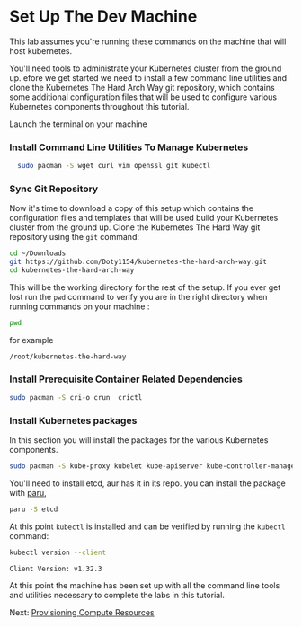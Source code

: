 # Set Up The Dev Machine

This lab assumes you're running these commands on the machine that will host kubernetes.

You'll need tools to administrate your Kubernetes cluster from the ground up. efore we get started we need to install a few command line utilities and clone the Kubernetes The Hard Arch Way git repository, which contains some additional configuration files that will be used to configure various Kubernetes components throughout this tutorial.

Launch the terminal on your machine

### Install Command Line Utilities To Manage Kubernetes

```bash
  sudo pacman -S wget curl vim openssl git kubectl
```

### Sync Git Repository

Now it's time to download a copy of this setup which contains the configuration files and templates that will be used build your Kubernetes cluster from the ground up. Clone the Kubernetes The Hard Way git repository using the `git` command:

```bash
cd ~/Downloads
git https://github.com/Doty1154/kubernetes-the-hard-arch-way.git
cd kubernetes-the-hard-arch-way
```
This will be the working directory for the rest of the setup. If you ever get lost run the `pwd` command to verify you are in the right directory when running commands on your machine :

```bash
pwd
```
for example 
```text
/root/kubernetes-the-hard-way
```
### Install Prerequisite Container Related Dependencies

```bash
sudo pacman -S cri-o crun  crictl 
```
### Install Kubernetes packages

In this section you will install the packages for the various Kubernetes components.

```bash
sudo pacman -S kube-proxy kubelet kube-apiserver kube-controller-manager kube-proxy kube-scheduler kubelet kubeadm
```

You'll need to install etcd, aur has it in its repo. you can install the package with [paru](https://github.com/Morganamilo/paru),

```bash
paru -S etcd
```

At this point `kubectl` is installed and can be verified by running the `kubectl` command:

```bash
kubectl version --client
```

```text
Client Version: v1.32.3
```

At this point the machine has been set up with all the command line tools and utilities necessary to complete the labs in this tutorial.

Next: [Provisioning Compute Resources](03-compute-resources.md)

